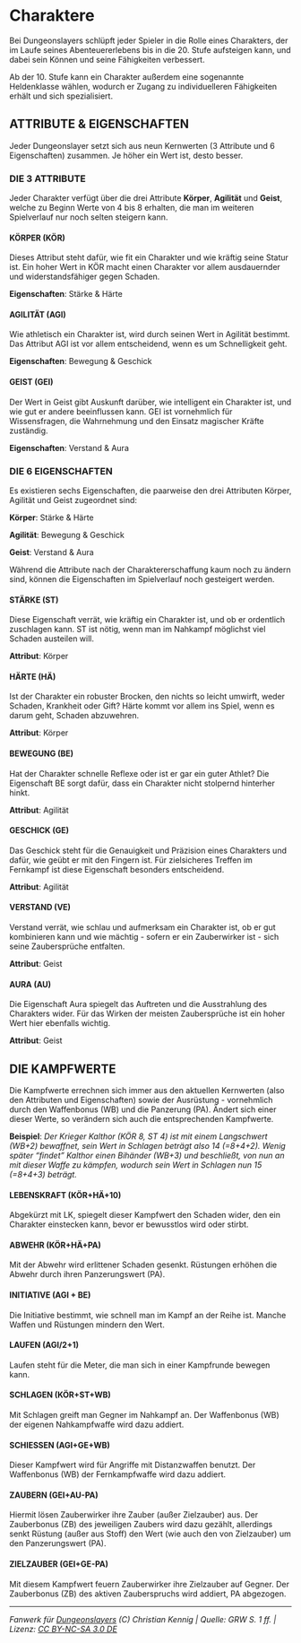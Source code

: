 # Charaktere

Bei Dungeonslayers schlüpft jeder Spieler in die Rolle eines Charakters, der im Laufe seines Abenteuererlebens bis in die 20. Stufe aufsteigen kann, und dabei sein Können und seine Fähigkeiten verbessert.

Ab der 10. Stufe kann ein Charakter außerdem eine sogenannte Heldenklasse wählen, wodurch er Zugang zu individuelleren Fähigkeiten erhält und sich spezialisiert.

## ATTRIBUTE & EIGENSCHAFTEN

Jeder Dungeonslayer setzt sich aus neun Kernwerten (3 Attribute und 6 Eigenschaften) zusammen. Je höher ein Wert ist, desto besser.

### DIE 3 ATTRIBUTE

Jeder Charakter verfügt über die drei Attribute **Körper**, **Agilität** und **Geist**, welche zu Beginn Werte von 4 bis 8 erhalten, die man im weiteren Spielverlauf nur noch selten steigern kann.

#### KÖRPER (KÖR)

Dieses Attribut steht dafür, wie fit ein Charakter und wie kräftig seine Statur ist. Ein hoher Wert in KÖR macht einen Charakter vor allem ausdauernder und widerstandsfähiger gegen Schaden.

**Eigenschaften**: Stärke & Härte

#### AGILITÄT (AGI)

Wie athletisch ein Charakter ist, wird durch seinen Wert in Agilität bestimmt. Das Attribut AGI ist vor allem entscheidend, wenn es um Schnelligkeit geht.

**Eigenschaften**: Bewegung & Geschick

#### GEIST (GEI)

Der Wert in Geist gibt Auskunft darüber, wie intelligent ein Charakter ist, und wie gut er andere beeinflussen kann. GEI ist vornehmlich für Wissensfragen, die Wahrnehmung und den Einsatz magischer Kräfte zuständig.

**Eigenschaften**: Verstand & Aura

### DIE 6 EIGENSCHAFTEN

Es existieren sechs Eigenschaften, die paarweise den drei Attributen Körper, Agilität und Geist zugeordnet sind:

**Körper**: Stärke & Härte

**Agilität**: Bewegung & Geschick

**Geist**: Verstand & Aura

Während die Attribute nach der Charaktererschaffung kaum noch zu
ändern sind, können die Eigenschaften im Spielverlauf noch gesteigert werden.

#### STÄRKE (ST)

Diese Eigenschaft verrät, wie kräftig ein Charakter ist, und ob er ordentlich zuschlagen kann. ST ist nötig, wenn man im Nahkampf möglichst viel Schaden austeilen will.

**Attribut**: Körper

#### HÄRTE (HÄ)

Ist der Charakter ein robuster Brocken, den nichts so leicht umwirft, weder Schaden, Krankheit oder Gift?
Härte kommt vor allem ins Spiel, wenn es darum geht, Schaden abzuwehren.

**Attribut**: Körper

#### BEWEGUNG (BE)

Hat der Charakter schnelle Reflexe oder ist er gar ein guter Athlet? Die Eigenschaft BE sorgt dafür, dass ein Charakter nicht stolpernd hinterher hinkt.

**Attribut**: Agilität

#### GESCHICK (GE)

Das Geschick steht für die Genauigkeit und Präzision eines Charakters und dafür, wie geübt er mit den Fingern ist. Für zielsicheres Treffen im Fernkampf ist diese Eigenschaft besonders entscheidend.

**Attribut**: Agilität

#### VERSTAND (VE)

Verstand verrät, wie schlau und aufmerksam ein Charakter ist, ob er gut kombinieren kann und wie mächtig - sofern er ein Zauberwirker ist - sich seine Zaubersprüche entfalten.

**Attribut**: Geist

#### AURA (AU)

Die Eigenschaft Aura spiegelt das Auftreten und die Ausstrahlung des Charakters wider. Für das Wirken der meisten Zaubersprüche ist ein hoher Wert hier ebenfalls wichtig.

**Attribut**: Geist

## DIE KAMPFWERTE

Die Kampfwerte errechnen sich immer aus den aktuellen Kernwerten (also den Attributen und Eigenschaften) sowie der Ausrüstung - vornehmlich durch den Waffenbonus (WB) und die Panzerung (PA). Ändert sich einer dieser Werte, so verändern sich auch die entsprechenden Kampfwerte.

**Beispiel**: _Der Krieger Kalthor (KÖR 8, ST 4) ist mit einem Langschwert (WB+2) bewaffnet, sein Wert in Schlagen beträgt also 14 (=8+4+2). Wenig später “findet” Kalthor einen Bihänder (WB+3) und beschließt, von nun an mit dieser Waffe zu kämpfen, wodurch sein Wert in Schlagen nun 15 (=8+4+3) beträgt._

#### LEBENSKRAFT (KÖR+HÄ+10)

Abgekürzt mit LK, spiegelt dieser Kampfwert den Schaden wider, den ein Charakter einstecken kann, bevor er bewusstlos wird oder stirbt.

#### ABWEHR (KÖR+HÄ+PA)

Mit der Abwehr wird erlittener Schaden gesenkt. Rüstungen erhöhen die Abwehr durch ihren Panzerungswert (PA).

#### INITIATIVE (AGI + BE)

Die Initiative bestimmt, wie schnell man im Kampf an der Reihe ist. Manche Waffen und Rüstungen mindern den Wert.

#### LAUFEN (AGI/2+1)

Laufen steht für die Meter, die man sich in einer Kampfrunde bewegen kann.

#### SCHLAGEN (KÖR+ST+WB)

Mit Schlagen greift man Gegner im Nahkampf an. Der Waffenbonus (WB) der eigenen Nahkampfwaffe wird dazu addiert.

#### SCHIESSEN (AGI+GE+WB)

Dieser Kampfwert wird für Angriffe mit Distanzwaffen benutzt. Der Waffenbonus (WB) der Fernkampfwaffe wird dazu addiert.

#### ZAUBERN (GEI+AU-PA)

Hiermit lösen Zauberwirker ihre Zauber (außer Zielzauber) aus. Der Zauberbonus (ZB) des jeweiligen Zaubers wird dazu gezählt, allerdings senkt Rüstung (außer aus Stoff) den Wert (wie auch den von Zielzauber) um den Panzerungswert (PA).

#### ZIELZAUBER (GEI+GE-PA)

Mit diesem Kampfwert feuern Zauberwirker ihre Zielzauber auf Gegner. Der Zauberbonus (ZB) des aktiven Zauberspruchs wird addiert, PA abgezogen.

---

_Fanwerk für [Dungeonslayers](https://www.dungeonslayers.net/) (C) Christian Kennig | Quelle: GRW S. 1 ff. | Lizenz: [CC BY-NC-SA 3.0 DE](https://creativecommons.org/licenses/by-nc-sa/3.0/de/)_
